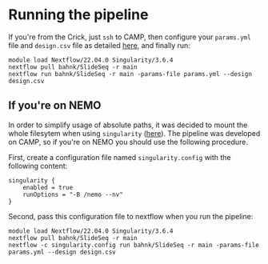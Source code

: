 
# Running the pipeline

If you're from the Crick, just `ssh` to CAMP, then configure your `params.yml` file and `design.csv` file as detailed [here](config.md), and finally run:

```
module load Nextflow/22.04.0 Singularity/3.6.4
nextflow pull bahnk/SlideSeq -r main
nextflow run bahnk/SlideSeq -r main -params-file params.yml --design design.csv
```

## If you're on NEMO

In order to simplify usage of absolute paths, it was decided to mount the whole filesytem when using `singularity` ([here](https://github.com/bahnk/SlideSeqFFPE/blob/spatial/conf/process.config#L5)).
The pipeline was developed on CAMP, so if you're on NEMO you should use the following procedure.

First, create a configuration file named `singularity.config` with the following content:

```
singularity {
	enabled = true
	runOptions = "-B /nemo --nv"
}
```

Second, pass this configuration file to nextflow when you run the pipeline:

```
module load Nextflow/22.04.0 Singularity/3.6.4
nextflow pull bahnk/SlideSeq -r main
nextflow -c singularity.config run bahnk/SlideSeq -r main -params-file params.yml --design design.csv
```

